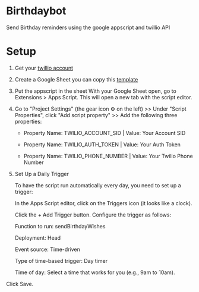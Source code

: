 # Birthdaybot
Send Birthday reminders using the google appscript and twillio API

# Setup

1. Get your [twillio account](https://www.twilio.com/en-us/pricing)

2. Create a Google Sheet you can copy this [template](https://docs.google.com/spreadsheets/d/1RTt0oHD70RjzzAXwoWVAKz2EjElI4bNg6GQ9hb3WnrI/edit?usp=sharing)

3. Put the appscript in the sheet With your Google Sheet open, go to Extensions > Apps Script. This will open a new tab with the script editor.

4. Go to "Project Settings" (the gear icon ⚙️ on the left) >> Under "Script Properties", click "Add script property" >> Add the following three properties:
   
    - Property Name: TWILIO_ACCOUNT_SID   | Value: Your Account SID 

    - Property Name: TWILIO_AUTH_TOKEN    | Value: Your Auth Token

    - Property Name: TWILIO_PHONE_NUMBER  | Value: Your Twilio Phone Number 

5. Set Up a Daily Trigger


   To have the script run automatically every day, you need to set up a trigger:

   In the Apps Script editor, click on the Triggers icon (it looks like a clock).

   Click the + Add Trigger button. Configure the trigger as follows:

      Function to run: sendBirthdayWishes

      Deployment: Head

      Event source: Time-driven

      Type of time-based trigger: Day timer

      Time of day: Select a time that works for you (e.g., 9am to 10am).

Click Save.
